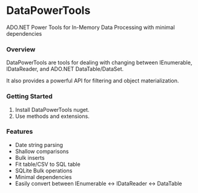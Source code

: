 # DataPowerTools
ADO.NET Power Tools for In-Memory Data Processing with minimal dependencies

### Overview

DataPowerTools are tools for dealing with changing between IEnumerable, IDataReader, and ADO.NET DataTable/DataSet. 

It also provides a powerful API for filtering and object materialization.

### Getting Started

1. Install DataPowerTools nuget.
2. Use methods and extensions.

### Features

- Date string parsing
- Shallow comparisons
- Bulk inserts
- Fit table/CSV to SQL table
- SQLite Bulk operations
- Minimal dependencies
- Easily convert between IEnumerable <-> IDataReader <-> DataTable